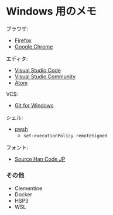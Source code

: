 # Windows 用のメモ

ブラウザ:

- [Firefox](https://www.mozilla.org/ja/firefox/new/)
- [Google Chrome](https://www.google.co.jp/chrome/)

エディタ:

- [Visual Studio Code](https://code.visualstudio.com/)
- [Visual Studio Community](https://visualstudio.microsoft.com/ja/free-developer-offers/)
- [Atom](https://atom.io)

VCS:

- [Git for Windows](https://gitforwindows.org/)

シェル:

- [pwsh](https://github.com/PowerShell/PowerShell/releases/latest)
    - `set-executionPolicy remoteSigned`

フォント:

- [Source Han Code JP](https://github.com/adobe-fonts/source-han-code-jp/releases/latest)

### その他

- Clementine
- Docker
- HSP3
- WSL

